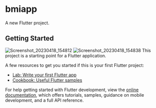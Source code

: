 # bmiapp

A new Flutter project.

## Getting Started
![Screenshot_20230418_154812](https://user-images.githubusercontent.com/126156209/232798003-9cdf455c-4d3e-4e37-b359-5e05b7b06d93.png)
![Screenshot_20230418_154838](https://user-images.githubusercontent.com/126156209/232798031-9c010596-6d95-4c28-a167-c3aa5103a0c5.png)
This project is a starting point for a Flutter application.

A few resources to get you started if this is your first Flutter project:

- [Lab: Write your first Flutter app](https://docs.flutter.dev/get-started/codelab)
- [Cookbook: Useful Flutter samples](https://docs.flutter.dev/cookbook)

For help getting started with Flutter development, view the
[online documentation](https://docs.flutter.dev/), which offers tutorials,
samples, guidance on mobile development, and a full API reference.
